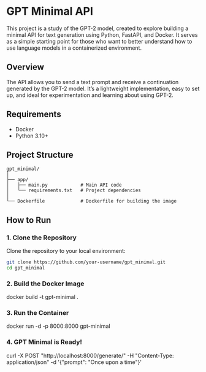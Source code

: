 # GPT Minimal API

This project is a study of the GPT-2 model, created to explore building a minimal API for text generation using Python, FastAPI, and Docker. It serves as a simple starting point for those who want to better understand how to use language models in a containerized environment.

## Overview

The API allows you to send a text prompt and receive a continuation generated by the GPT-2 model. It’s a lightweight implementation, easy to set up, and ideal for experimentation and learning about using GPT-2.

## Requirements

- Docker
- Python 3.10+

## Project Structure

```plaintext
gpt_minimal/
│
├── app/
│   ├── main.py            # Main API code
│   └── requirements.txt   # Project dependencies
│
└── Dockerfile             # Dockerfile for building the image
```

## How to Run

### 1. Clone the Repository

Clone the repository to your local environment:

```bash
git clone https://github.com/your-username/gpt_minimal.git
cd gpt_minimal
```

### 2. Build the Docker Image

docker build -t gpt-minimal .

### 3. Run the Container
docker run -d -p 8000:8000 gpt-minimal

### 4. GPT Minimal is Ready!

curl -X POST "http://localhost:8000/generate/" -H "Content-Type: application/json" -d '{"prompt": "Once upon a time"}'
